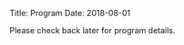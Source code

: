 Title: Program
Date: 2018-08-01
<!-- 35 minutes for keynotes -->
<!-- 25 minutes for non-keynotes -->

Please check back later for program details.

<!-- <div class="table-responsive">
  <table class="table table-bordered">
    <tbody>
        <tr>
            <td>08:00-08:20</td>
            <td>Welcome and opening remarks</td>
        </tr>
        <tr>
            <td>08:20-08:55</td>
            <td>Keynote: Zak Kohane, Harvard DBMI</td>
        </tr>
        <tr>
            <td>08:55-09:20</td>
            <td>Jennifer Chayes, Microsoft Research
                <p><i>Opportunities for Machine Learning in Cancer Immunotherapy
                </i></p>
            </td>
        </tr>
        <tr>
            <td>09:20-09:55</td>
            <td>Keynote: Susan Murphy, Harvard</td>
        </tr>
        <tr>
            <td>09:55-10:20</td>
            <td><strong>
                <a href="spotlights.html">
                Contributed spotlight talks
                </a>
                </strong>
            </td>
        </tr>
        <tr>
            <td>10:20-10:50</td>
            <td>
                <strong>Poster Session 1</strong> and <i>coffee break</i>
                <ul><li>
                <a href="posters.html#session1">
                    List of posters by title and author
                </a>
                </li></ul>
            </td>
        </tr>
        <tr>
            <td>10:50-11:50</td>
            <td>Invited clinical pitches
              <ul>
                <li>James Priest, Stanford</li>
                <li>Irina Strigo, UCSF</li>
                <li>Enrique Velazquez, USC</li>
              </ul>     
            </td>
        </tr>
        <tr>
            <td>11:50-12:25</td>
            <td>Keynote: Fei-Fei Li, Stanford
            </td>
        </tr>
        <tr>
            <td>12:25-13:30</td>
            <td><i>Lunch</i>
            </td>
        </tr>
        <tr>
            <td>13:30-14:30</td>
            <td>Interactive panel, moderated by Zak Kohane 
              <ul>
                <li>Atul Butte</li>
                <li>Jennifer Chayes</li>
                <li>Fei-Fei Li</li>
                <li>Jill Mesirov</li>
                <li>Susan Murphy</li>
              </ul>     
            </td>
        </tr>
        <tr>
            <td>14:30-14:55</td>
            <td>Jill Mesirov, UCSD
            </td>
        </tr>
        <tr>
            <td>14:55-15:20</td>
            <td>Greg Corrado, Google
            </td>
        </tr>
        <tr>
            <td>15:20-15:50</td>
            <td>
                <strong>Poster Session 2</strong>
                and <i>coffee break</i>
                <ul><li>
                <a href="posters.html#session2">
                    List of posters by title and author
                </a>
                </li></ul>
            </td>
        </tr>
        <tr>
            <td>15:50-16:10</td>
            <td>Award session and message from affiliates/sponsors
            </td>
        </tr>
        <tr>
            <td>16:10-16:35</td> 
            <td>
                Mihaela Van Der Schaar, Oxford
            </td>
        </tr>
        <tr>
            <td>16:35-17:00</td>
            <td>
                Networking break
            </td>
        </tr>
        <tr>
            <td>17:00-17:25</td> 
            <td>
                Jure Leskovec, Stanford
            </td>
        </tr>
        <tr>
            <td>17:25-18:00</td> 
            <td>
                Keynote: Atul Butte
            </td>
        </tr>
         <tr>
            <td>18:00-18:05</td> 
            <td>
                Closing remarks
            </td>
        </tr>
    </tbody>
    </table>
</div> -->
